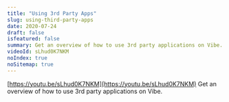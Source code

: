 ```yaml
---
title: "Using 3rd Party Apps"
slug: using-third-party-apps
date: 2020-07-24
draft: false
isfeatured: false
summary: Get an overview of how to use 3rd party applications on Vibe.
videoId: sLhud0K7NKM
noIndex: true
noSitemap: true
---
```




[https://youtu.be/sLhud0K7NKM](https://youtu.be/sLhud0K7NKM)
Get an overview of how to use 3rd party applications on Vibe.
